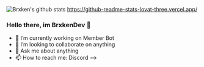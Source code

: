 ![Brxken's github stats](https://github-readme-stats.vercel.app/api?username=brxkendev)
https://github-readme-stats-lovat-three.vercel.app/
### Hello there, im BrxkenDev 👋

- 🔭 I’m currently working on Member Bot
- 👯 I’m looking to collaborate on anything
- 💬 Ask me about anything
- 📫 How to reach me: Discord
-->

